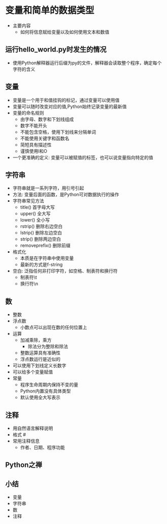 # 变量和简单的数据类型
- 主要内容
    - 如何将信息赋给变量以及如何使用文本和数值

## 运行hello_world.py时发生的情况
- 使用Python解释器运行后缀为py的文件，解释器会读取整个程序，确定每个字符的含义

## 变量
- 变量是一个用于和值挂钩的标记，通过变量可以使用值
- 变量可以随时改变对应的值,Python始终记录变量的最新值
- 变量的命名规则
    - 由字母、数字和下划线组成
    - 数字不能开头
    - 不能包含空格，使用下划线来分隔单词
    - 不能使用关键字和函数名
    - 简短具有描述性
    - 谨慎使用l和O
- 一个更准确的定义: 变量可以被赋值的标签，也可以说变量指向特定的值

## 字符串
- 字符串就是一系列字符，用引号引起
- 方法: 变量后面的函数，是Python可对数据执行的操作
- 字符串常见方法
    - title() 首字母大写
    - upper() 全大写
    - lower() 全小写
    - rstrip() 删除右边空白
    - lstrip() 删除左边空白
    - strip() 删除两边空白
    - removeprefix() 删除前缀
- 格式化
    - 本质是在字符串中使用变量
    - 最新的方式是f-string
- 空白: 泛指任何非打印字符，如空格、制表符和换行符
    - 制表符\t
    - 换行符\n

## 数
- 整数
- 浮点数
    - 小数点可以出现在数的任何位置上
- 运算
    - 加减乘除，乘方
        - 除法分为整除和除法
    - 整数运算具有准确性
    - 浮点数运行是近似的
- 可以使用下划线定义长数字
- 可以给多个变量赋值
- 常量
    - 程序生命周期内保持不变的量
    - Python内置没有具体类型
    - 默认使用全大写表示
    
## 注释
- 用自然语言解释说明
- 格式 #
- 常用注释信息
    - 作者、日期、程序功能
## Python之禅

## 小结
- 变量
- 字符串
- 数
- 注释